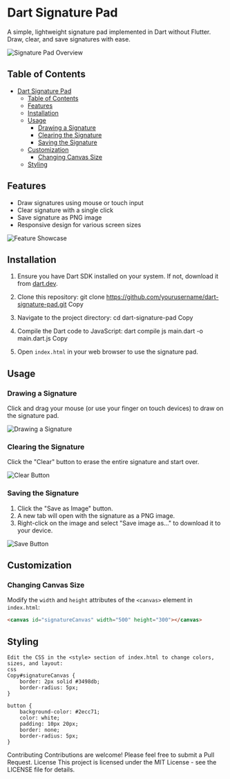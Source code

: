 # Dart Signature Pad

A simple, lightweight signature pad implemented in Dart without Flutter. Draw, clear, and save signatures with ease.

![Signature Pad Overview](images/signature_pad_overview.png)

## Table of Contents
- [Dart Signature Pad](#dart-signature-pad)
  - [Table of Contents](#table-of-contents)
  - [Features](#features)
  - [Installation](#installation)
  - [Usage](#usage)
    - [Drawing a Signature](#drawing-a-signature)
    - [Clearing the Signature](#clearing-the-signature)
    - [Saving the Signature](#saving-the-signature)
  - [Customization](#customization)
    - [Changing Canvas Size](#changing-canvas-size)
  - [Styling](#styling)

## Features

- Draw signatures using mouse or touch input
- Clear signature with a single click
- Save signature as PNG image
- Responsive design for various screen sizes

![Feature Showcase](images/feature_showcase.gif)

## Installation

1. Ensure you have Dart SDK installed on your system. If not, download it from [dart.dev](https://dart.dev/get-dart).

2. Clone this repository:
git clone https://github.com/yourusername/dart-signature-pad.git
Copy
3. Navigate to the project directory:
cd dart-signature-pad
Copy
4. Compile the Dart code to JavaScript:
dart compile js main.dart -o main.dart.js
Copy
5. Open `index.html` in your web browser to use the signature pad.

## Usage

### Drawing a Signature

Click and drag your mouse (or use your finger on touch devices) to draw on the signature pad.

![Drawing a Signature](images/drawing_signature.gif)

### Clearing the Signature

Click the "Clear" button to erase the entire signature and start over.

![Clear Button](images/clear_button.png)

### Saving the Signature

1. Click the "Save as Image" button.
2. A new tab will open with the signature as a PNG image.
3. Right-click on the image and select "Save image as..." to download it to your device.

![Save Button](images/save_button.png)

## Customization

### Changing Canvas Size

Modify the `width` and `height` attributes of the `<canvas>` element in `index.html`:

```html
<canvas id="signatureCanvas" width="500" height="300"></canvas>
```

## Styling
```
Edit the CSS in the <style> section of index.html to change colors, sizes, and layout:
css
Copy#signatureCanvas {
    border: 2px solid #3498db;
    border-radius: 5px;
}

button {
    background-color: #2ecc71;
    color: white;
    padding: 10px 20px;
    border: none;
    border-radius: 5px;
}

```
Contributing
Contributions are welcome! Please feel free to submit a Pull Request.
License
This project is licensed under the MIT License - see the LICENSE file for details.